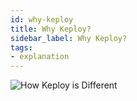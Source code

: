 ```yaml
---
id: why-keploy
title: Why Keploy?
sidebar_label: Why Keploy?
tags:
- explanation
---
```


![How Keploy is Different](/img/difference.png)

